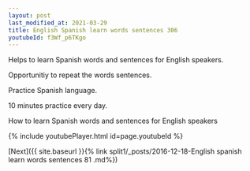 ```yaml
---
layout: post
last_modified_at: 2021-03-29
title: English Spanish learn words sentences 306 
youtubeId: f3Wf_p6TKgo
---
```

 
 
Helps to learn Spanish words and sentences for English speakers.

Opportunitiy to repeat the words sentences. 

Practice Spanish language. 
 
10 minutes practice every day. 
 
How to learn Spanish words and sentences for English speakers 
 
{% include youtubePlayer.html id=page.youtubeId %}
 
 
[Next]({{ site.baseurl }}{% link  split1/_posts/2016-12-18-English spanish learn words sentences 81 .md%})
 
